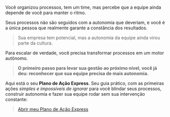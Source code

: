 Você organizou processos, tem um time, mas percebe que a equipe ainda depende de você para manter o ritmo.

Seus processos não são seguidos com a autonomia que deveriam, e você é a única pessoa que realmente garante a constância dos resultados.

> Sua empresa tem potencial, mas a autonomia da equipe ainda virou parte da cultura.

Para escalar de verdade, você precisa transformar processos em um motor autônomo.

> **O primeiro passo para levar sua gestão ao próximo nível, você já deu: reconhecer que sua equipe precisa de mais autonomia.**

Aqui está o seu **Plano de Ação Express**. Seu guia prático, com as primeiras ações _simples e impossíveis de ignorar_ para você blindar seus processos, construir autonomia e fazer sua equipe rodar sem sua intervenção constante:

> [Abrir meu Plano de Ação Express](https://www.notion.so/Plano-de-A-o-1ff14a173b56805080d5f1ed829c6e26?pvs=21)
